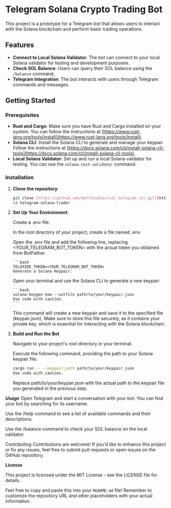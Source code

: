 # Telegram Solana Crypto Trading Bot

This project is a prototype for a Telegram bot that allows users to interact with the Solana blockchain and perform basic trading operations.

## Features

* **Connect to Local Solana Validator**: The bot can connect to your local Solana validator for testing and development purposes.
* **Check SOL Balance**: Users can query their SOL balance using the `/balance` command.
* **Telegram Integration**: The bot interacts with users through Telegram commands and messages.

## Getting Started

### Prerequisites

* **Rust and Cargo**: Make sure you have Rust and Cargo installed on your system. You can follow the instructions at [https://www.rust-lang.org/tools/install](https://www.rust-lang.org/tools/install).
* **Solana CLI**: Install the Solana CLI to generate and manage your keypair. Follow the instructions at [https://docs.solana.com/cli/install-solana-cli-tools](https://docs.solana.com/cli/install-solana-cli-tools).
* **Local Solana Validator**: Set up and run a local Solana validator for testing. You can use the `solana-test-validator` command.

### Installation

1. **Clone the repository**:

   ```bash
   git clone [https://github.com/deffstudio/rust_telegram_sol.git](https://github.com/deffstudio/rust_telegram_sol.git) 
   cd telegram-solana-trader

2. **Set Up Your Environment**:

     Create a .env file:

      In the root directory of your project, create a file named .env.

      Open the .env file and add the following line, replacing <YOUR_TELEGRAM_BOT_TOKEN> with the actual token you obtained from BotFather:

       ```bash
       TELOXIDE_TOKEN=<YOUR_TELEGRAM_BOT_TOKEN>
       Generate a Solana Keypair:

      Open your terminal and use the Solana CLI to generate a new keypair:

       ```bash
       solana-keygen new --outfile path/to/your/keypair.json
       Use code with caution.
       ```

      This command will create a new keypair and save it to the specified file (keypair.json). Make sure to store this file securely, as it contains your private key, which is essential for interacting with the Solana blockchain.

3. **Build and Run the Bot**

   Navigate to your project's root directory in your terminal.
   
   Execute the following command, providing the path to your Solana keypair file:
   
      ```bash
      cargo run -- --keypair_path path/to/your/keypair.json
      Use code with caution.
      ```
      
   Replace path/to/your/keypair.json with the actual path to the keypair file you generated in the previous step.

***Usage***
   Open Telegram and start a conversation with your bot. You can find your bot by searching for its username.
   
   Use the /help command to see a list of available commands and their descriptions.
   
   Use the /balance command to check your SOL balance on the local validator.

Contributing
Contributions are welcome! If you'd like to enhance this project or fix any issues, feel free to submit pull requests or open issues on the GitHub repository.

**License** 

   This project is licensed under the MIT License - see the LICENSE file for details.   
   
   
   Feel free to copy and paste this into your `README.md` file! Remember to customize the repository URL and other placeholders with your actual information.

